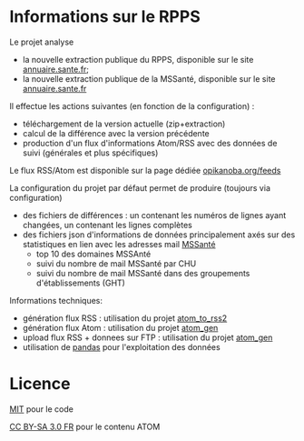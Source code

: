 Informations sur le RPPS
========================

Le projet analyse 

- la nouvelle extraction publique du RPPS, disponible sur le site [annuaire.sante.fr](https://annuaire.sante.fr/web/site-pro/extractions-publiques); 
- la nouvelle extraction publique de la MSSanté, disponible sur le site [annuaire.sante.fr](https://annuaire.sante.fr/web/site-pro/extractions-mss)


Il effectue les actions suivantes (en fonction de la configuration) :

- téléchargement de la version actuelle (zip+extraction)
- calcul de la différence avec la version précédente
- production d'un flux d'informations Atom/RSS avec des données de suivi (générales et plus spécifiques) 

Le flux RSS/Atom est disponible sur la page dédiée [opikanoba.org/feeds](https://www.opikanoba.org/feeds)

La configuration du projet par défaut permet de produire (toujours via configuration)
- des fichiers de différences : un contenant les numéros de lignes ayant changées, un contenant les lignes complètes
- des fichiers json d'informations de données principalement axés sur des statistiques en lien avec les adresses mail [MSSanté](https://www.mssante.fr/)
    - top 10 des domaines MSSAnté
    - suivi du nombre de mail MSSanté par CHU
    - suivi du nombre de mail MSSanté dans des groupements d'établissements (GHT)


Informations techniques:

- génération flux RSS : utilisation du projet [atom_to_rss2](https://github.com/flrt/atom_to_rss2)
- génération flux Atom : utilisation du projet [atom_gen](https://github.com/flrt/atom_gen)
- upload flux RSS + donnees sur FTP : utilisation du projet [atom_gen](https://github.com/flrt/atom_gen)
- utilisation de [pandas](https://pandas.pydata.org) pour l'exploitation des données

# Licence 

[MIT](LICENSE) pour le code

[CC BY-SA 3.0 FR](https://creativecommons.org/licenses/by-sa/3.0/fr/) pour le contenu ATOM